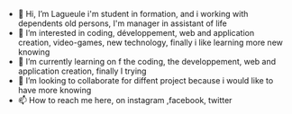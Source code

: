 - 👋 Hi, I’m Lagueule i'm student in formation, and i working with dependents old persons, I'm manager in assistant of life
- 👀 I’m interested in coding, développement, web and application creation, video-games, new technology, finally i like learning more new knowing
- 🌱 I’m currently learning on f the coding, the developpement, web and application creation, finally I trying 
- 💞️ I’m looking to collaborate for diffent project because i would like to have more knowing
- 📫 How to reach me here, on instagram ,facebook, twitter

<!---
Lagueule/Lagueule is a ✨ special ✨ repository because its `README.md` (this file) appears on your GitHub profile.
You can click the Preview link to take a look at your changes.
--->
